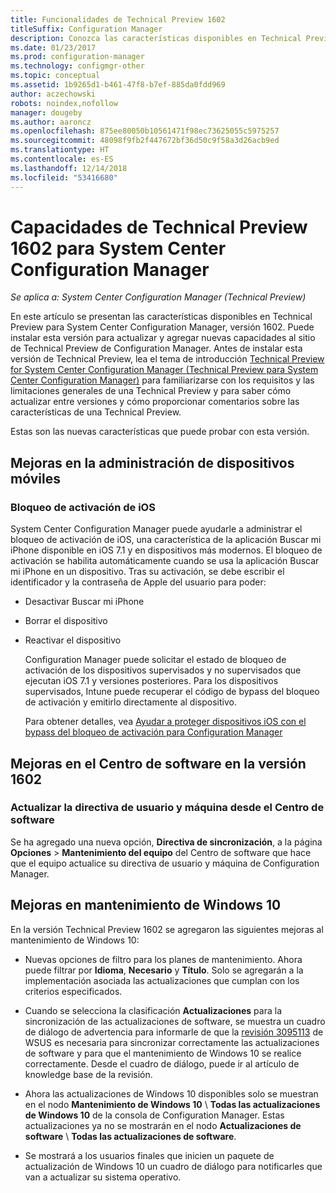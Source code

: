 ```yaml
---
title: Funcionalidades de Technical Preview 1602
titleSuffix: Configuration Manager
description: Conozca las características disponibles en Technical Preview para System Center Configuration Manager, versión 1602.
ms.date: 01/23/2017
ms.prod: configuration-manager
ms.technology: configmgr-other
ms.topic: conceptual
ms.assetid: 1b9265d1-b461-47f8-b7ef-885da0fdd969
author: aczechowski
robots: noindex,nofollow
manager: dougeby
ms.author: aaroncz
ms.openlocfilehash: 875ee80050b10561471f98ec73625055c5975257
ms.sourcegitcommit: 48098f9fb2f447672bf36d50c9f58a3d26acb9ed
ms.translationtype: HT
ms.contentlocale: es-ES
ms.lasthandoff: 12/14/2018
ms.locfileid: "53416680"
---
```

# <a name="capabilities-in-technical-preview-1602-for-system-center-configuration-manager"></a>Capacidades de Technical Preview 1602 para System Center Configuration Manager

*Se aplica a: System Center Configuration Manager (Technical Preview)*

En este artículo se presentan las características disponibles en Technical Preview para System Center Configuration Manager, versión 1602. Puede instalar esta versión para actualizar y agregar nuevas capacidades al sitio de Technical Preview de Configuration Manager. Antes de instalar esta versión de Technical Preview, lea el tema de introducción [Technical Preview for System Center Configuration Manager (Technical Preview para System Center Configuration Manager)](../../core/get-started/technical-preview.md) para familiarizarse con los requisitos y las limitaciones generales de una Technical Preview y para saber cómo actualizar entre versiones y cómo proporcionar comentarios sobre las características de una Technical Preview.  

 Estas son las nuevas características que puede probar con esta versión.  

##  <a name="BKMK_MDM"></a> Mejoras en la administración de dispositivos móviles  

### <a name="ios-activation-lock"></a>Bloqueo de activación de iOS  
 System Center Configuration Manager puede ayudarle a administrar el bloqueo de activación de iOS, una característica de la aplicación Buscar mi iPhone disponible en iOS 7.1 y en dispositivos más modernos. El bloqueo de activación se habilita automáticamente cuando se usa la aplicación Buscar mi iPhone en un dispositivo. Tras su activación, se debe escribir el identificador y la contraseña de Apple del usuario para poder:  

- Desactivar Buscar mi iPhone  

- Borrar el dispositivo  

- Reactivar el dispositivo  

  Configuration Manager puede solicitar el estado de bloqueo de activación de los dispositivos supervisados y no supervisados que ejecutan iOS 7.1 y versiones posteriores. Para los dispositivos supervisados, Intune puede recuperar el código de bypass del bloqueo de activación y emitirlo directamente al dispositivo.  

  Para obtener detalles, vea [Ayudar a proteger dispositivos iOS con el bypass del bloqueo de activación para Configuration Manager](/sccm/mdm/deploy-use/manage-ios-activation-lock)  

##  <a name="BKMK_SC1601"></a> Mejoras en el Centro de software en la versión 1602  

### <a name="refresh-pc-machine-and-user-policy-from-software-center"></a>Actualizar la directiva de usuario y máquina desde el Centro de software  
 Se ha agregado una nueva opción, **Directiva de sincronización**, a la página **Opciones** > **Mantenimiento del equipo** del Centro de software que hace que el equipo actualice su directiva de usuario y máquina de Configuration Manager.  

##  <a name="BKMK_Win10Servicing"></a> Mejoras en mantenimiento de Windows 10  
 En la versión Technical Preview 1602 se agregaron las siguientes mejoras al mantenimiento de Windows 10:  

-   Nuevas opciones de filtro para los planes de mantenimiento.  Ahora puede filtrar por **Idioma**, **Necesario** y **Título**. Solo se agregarán a la implementación asociada las actualizaciones que cumplan con los criterios especificados.  

-   Cuando se selecciona la clasificación **Actualizaciones** para la sincronización de las actualizaciones de software, se muestra un cuadro de diálogo de advertencia para informarle de que la [revisión 3095113](https://support.microsoft.com/kb/3095113) de WSUS es necesaria para sincronizar correctamente las actualizaciones de software y para que el mantenimiento de Windows 10 se realice correctamente.  Desde el cuadro de diálogo, puede ir al artículo de knowledge base de la revisión.  

-   Ahora las actualizaciones de Windows 10 disponibles solo se muestran en el nodo **Mantenimiento de Windows 10** \ **Todas las actualizaciones de Windows 10** de la consola de Configuration Manager. Estas actualizaciones ya no se mostrarán en el nodo **Actualizaciones de software** \ **Todas las actualizaciones de software**.  

-   Se mostrará a los usuarios finales que inicien un paquete de actualización de Windows 10 un cuadro de diálogo para notificarles que van a actualizar su sistema operativo.  
